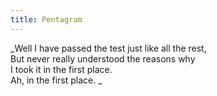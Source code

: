```yaml
---
title: Pentagram
---
```


_Well I have passed the test just like all the rest,  
But never really understood the reasons why  
I took it in the first place.  
Ah, in the first place. _

